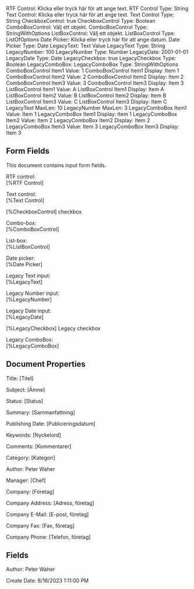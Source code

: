 ﻿RTF Control: Klicka eller tryck här för att ange text\.
RTF Control Type: String
Text Control: Klicka eller tryck här för att ange text\.
Text Control Type: String
CheckboxControl: true
CheckboxControl Type: Boolean
ComboBoxControl: Välj ett objekt\.
ComboBoxControl Type: StringWithOptions
ListBoxControl: Välj ett objekt\.
ListBoxControl Type: ListOfOptions
Date Picker: Klicka eller tryck här för att ange datum\.
Date Picker Type: Date
LegacyText: Text Value
LegacyText Type: String
LegacyNumber: 100
LegacyNumber Type: Number
LegacyDate: 2001-01-01
LegacyDate Type: Date
LegacyCheckbox: true
LegacyCheckbox Type: Boolean
LegacyComboBox: 
LegacyComboBox Type: StringWithOptions
ComboBoxControl Item1 Value: 1
ComboBoxControl Item1 Display: Item 1
ComboBoxControl Item2 Value: 2
ComboBoxControl Item2 Display: Item 2
ComboBoxControl Item3 Value: 3
ComboBoxControl Item3 Display: Item 3
ListBoxControl Item1 Value: A
ListBoxControl Item1 Display: Item A
ListBoxControl Item2 Value: B
ListBoxControl Item2 Display: Item B
ListBoxControl Item3 Value: C
ListBoxControl Item3 Display: Item C
LegacyText MaxLen: 10
LegacyNumber MaxLen: 3
LegacyComboBox Item1 Value: Item 1
LegacyComboBox Item1 Display: Item 1
LegacyComboBox Item2 Value: Item 2
LegacyComboBox Item2 Display: Item 2
LegacyComboBox Item3 Value: Item 3
LegacyComboBox Item3 Display: Item 3

## Form Fields

This document contains input form fields\.

RTF control\:  
[%RTF Control]

Text control\:  
[%Text Control]

[%CheckboxControl] checkbox

Combo\-box\:  
[%ComboBoxControl]

List\-box\:  
[%ListBoxControl]

Date picker\:  
[%Date Picker]

Legacy Text input\:  
[%LegacyText]

Legacy Number input\:  
[%LegacyNumber]

Legacy Date input\:  
[%LegacyDate]

[%LegacyCheckbox] Legacy checkbox

Legacy ComboBox\:  
[%LegacyComboBox]

## Document Properties

Title\: \[Titel\]

Subject\: \[Ämne\]

Status\: \[Status\]

Summary\: \[Sammanfattning\]

Publishing Date\: \[Publiceringsdatum\]

Keywords\: \[Nyckelord\]

Comments\: \[Kommentarer\]

Category\: \[Kategori\]

Author\: Peter Waher

Manager\: \[Chef\]

Company\: \[Företag\]

Company Address\: \[Adress, företag\]

Company E\-Mail\: \[E\-post, företag\]

Company Fax\: \[Fax, företag\]

Company Phone\: \[Telefon, företag\]

## Fields

Author\: Peter Waher

Create Date\: 8/16/2023 1\:11\:00 PM

